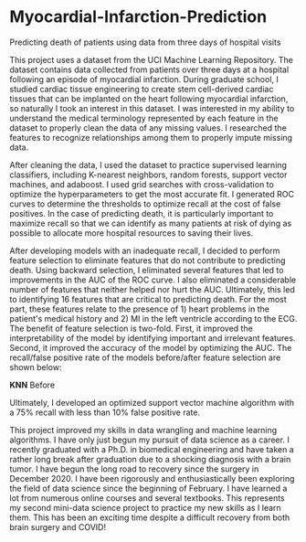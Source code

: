 # Myocardial-Infarction-Prediction
Predicting death of patients using data from three days of hospital visits

This project uses a dataset from the UCI Machine Learning Repository.  The dataset contains data collected from patients over three days at a hospital following an episode of myocardial infarction.  During graduate school, I studied cardiac tissue engineering to create stem cell-derived cardiac tissues that can be implanted on the heart following myocardial infarction, so naturally I took an interest in this dataset.  I was interested in my ability to understand the medical terminology represented by each feature in the dataset to properly clean the data of any missing values.  I researched the features to recognize relationships among them to properly impute missing data.

After cleaning the data, I used the dataset to practice supervised learning classifiers, including K-nearest neighbors, random forests, support vector machines, and adaboost.  I used grid searches with cross-validation to optimize the hyperparameters to get the most accurate fit. I generated ROC curves to determine the thresholds to optimize recall at the cost of false positives.  In the case of predicting death, it is particularly important to maximize recall so that we can identify as many patients at risk of dying as possible to allocate more hospital resources to saving their lives.  

After developing models with an inadequate recall, I decided to perform feature selection to eliminate features that do not contribute to predicting death.  Using backward selection, I eliminated several features that led to improvements in the AUC of the ROC curve.  I also eliminated a considerable number of features that neither helped nor hurt the AUC.  Ultimately, this led to identifying 16 features that are critical to predicting death.  For the most part, these features relate to the presence of 1) heart problems in the patient's medical history and 2) MI in the left ventricle according to the ECG.  The benefit of feature selection is two-fold.  First, it improved the interpretability of the model by identifying important and irrelevant features.  Second, it improved the accuracy of the model by optimizing the AUC.  The recall/false positive rate of the models before/after feature selection are shown below:

<b>KNN</b>
Before


Ultimately, I developed an optimized support vector machine algorithm with a 75% recall with less than 10% false positive rate.

This project improved my skills in data wrangling and machine learning algorithms. I have only just begun my pursuit of data science as a career. I recently graduated with a Ph.D. in biomedical engineering and have taken a rather long break after graduation due to a shocking diagnosis with a brain tumor. I have begun the long road to recovery since the surgery in December 2020. I have been rigorously and enthusiastically been exploring the field of data science since the beginning of February.  I have learned a lot from numerous online courses and several textbooks.  This represents my second mini-data science project to practice my new skills as I learn them.  This has been an exciting time despite a difficult recovery from both brain surgery and COVID!
